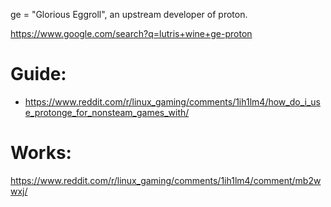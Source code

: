 ge = "Glorious Eggroll", an upstream developer of proton.

https://www.google.com/search?q=lutris+wine+ge-proton

# Guide:
- https://www.reddit.com/r/linux_gaming/comments/1ih1lm4/how_do_i_use_protonge_for_nonsteam_games_with/

# Works:
https://www.reddit.com/r/linux_gaming/comments/1ih1lm4/comment/mb2wwxj/
